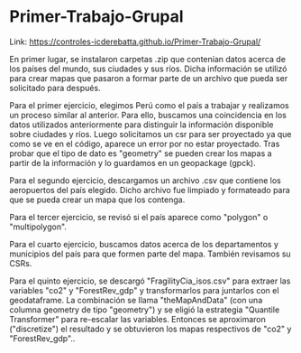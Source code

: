 # Primer-Trabajo-Grupal

Link: https://controles-icderebatta.github.io/Primer-Trabajo-Grupal/

En primer lugar, se instalaron carpetas .zip que contenían datos acerca de los países del mundo, sus ciudades y sus ríos. Dicha información se utilizó para crear mapas que pasaron a formar parte de un archivo que pueda ser solicitado para después.

Para el primer ejercicio, elegimos Perú como el país a trabajar y realizamos un proceso similar al anterior. Para ello, buscamos una coincidencia en los datos utilizados anteriormente para distinguir la información disponible sobre ciudades y ríos. Luego solicitamos un csr para ser proyectado ya que como se ve en el código, aparece un error por no estar proyectado. Tras probar que el tipo de dato es "geometry" se pueden crear los mapas a partir de la información y lo guardamos en un geopackage (gpck).

Para el segundo ejercicio, descargamos un archivo .csv que contiene los aeropuertos del país elegido. Dicho archivo fue limpiado y formateado para que se pueda crear un mapa que los contenga.

Para el tercer ejercicio, se revisó si el país aparece como "polygon" o "multipolygon".

Para el cuarto ejercicio, buscamos datos acerca de los departamentos y municipios del país para que formen parte del mapa. También revisamos su CSRs.

Para el quinto ejercicio, se descargó "FragilityCia_isos.csv" para extraer las variables "co2" y "ForestRev_gdp" y transformarlos para juntarlos con el geodataframe. La combinación se llama "theMapAndData" (con una columna geometry de tipo "geometry") y se eligió la estrategia "Quantile Transformer" para re-escalar las variables. Entonces se aproximaron ("discretize") el resultado y se obtuvieron los mapas respectivos de "co2" y "ForestRev_gdp"..
